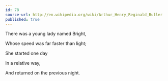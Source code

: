 ```yaml
---
id: 78
source-url: http://en.wikipedia.org/wiki/Arthur_Henry_Reginald_Buller
published: true
---
```


<p>There was a young lady named Bright,</p>

<p>Whose speed was far faster than light;</p>

<p>She started one day</p>

<p>In a relative way,</p>

<p>And returned on the previous night.</p>


